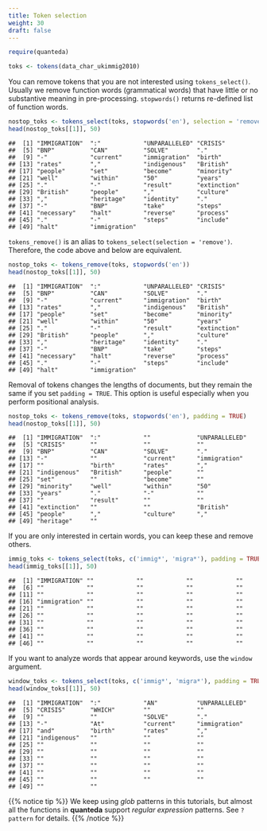 ```yaml
---
title: Token selection
weight: 30
draft: false
---
```



```r
require(quanteda)
```


```r
toks <- tokens(data_char_ukimmig2010)
```

You can remove tokens that you are not interested using `tokens_select()`. Usually we remove function words (grammatical words) that have little or no substantive meaning in pre-processing. `stopwords()` returns re-defined list of function words.


```r
nostop_toks <- tokens_select(toks, stopwords('en'), selection = 'remove')
head(nostop_toks[[1]], 50)
```

```
##  [1] "IMMIGRATION"  ":"            "UNPARALLELED" "CRISIS"      
##  [5] "BNP"          "CAN"          "SOLVE"        "."           
##  [9] "-"            "current"      "immigration"  "birth"       
## [13] "rates"        ","            "indigenous"   "British"     
## [17] "people"       "set"          "become"       "minority"    
## [21] "well"         "within"       "50"           "years"       
## [25] "."            "-"            "result"       "extinction"  
## [29] "British"      "people"       ","            "culture"     
## [33] ","            "heritage"     "identity"     "."           
## [37] "-"            "BNP"          "take"         "steps"       
## [41] "necessary"    "halt"         "reverse"      "process"     
## [45] "."            "-"            "steps"        "include"     
## [49] "halt"         "immigration"
```

`tokens_remove()` is an alias to `tokens_select(selection = 'remove')`. Therefore, the code above and below are equivalent.


```r
nostop_toks <- tokens_remove(toks, stopwords('en'))
head(nostop_toks[[1]], 50)
```

```
##  [1] "IMMIGRATION"  ":"            "UNPARALLELED" "CRISIS"      
##  [5] "BNP"          "CAN"          "SOLVE"        "."           
##  [9] "-"            "current"      "immigration"  "birth"       
## [13] "rates"        ","            "indigenous"   "British"     
## [17] "people"       "set"          "become"       "minority"    
## [21] "well"         "within"       "50"           "years"       
## [25] "."            "-"            "result"       "extinction"  
## [29] "British"      "people"       ","            "culture"     
## [33] ","            "heritage"     "identity"     "."           
## [37] "-"            "BNP"          "take"         "steps"       
## [41] "necessary"    "halt"         "reverse"      "process"     
## [45] "."            "-"            "steps"        "include"     
## [49] "halt"         "immigration"
```

Removal of tokens changes the lengths of documents, but they remain the same if you set `padding = TRUE`. This option is useful especially when you perform positional analysis.


```r
nostop_toks <- tokens_remove(toks, stopwords('en'), padding = TRUE)
head(nostop_toks[[1]], 50)
```

```
##  [1] "IMMIGRATION"  ":"            ""             "UNPARALLELED"
##  [5] "CRISIS"       ""             ""             ""            
##  [9] "BNP"          "CAN"          "SOLVE"        "."           
## [13] "-"            ""             "current"      "immigration" 
## [17] ""             "birth"        "rates"        ","           
## [21] "indigenous"   "British"      "people"       ""            
## [25] "set"          ""             "become"       ""            
## [29] "minority"     "well"         "within"       "50"          
## [33] "years"        "."            "-"            ""            
## [37] ""             "result"       ""             ""            
## [41] "extinction"   ""             ""             "British"     
## [45] "people"       ","            "culture"      ","           
## [49] "heritage"     ""
```

If you are only interested in certain words, you can keep these and remove others.


```r
immig_toks <- tokens_select(toks, c('immig*', 'migra*'), padding = TRUE)
head(immig_toks[[1]], 50)
```

```
##  [1] "IMMIGRATION" ""            ""            ""            ""           
##  [6] ""            ""            ""            ""            ""           
## [11] ""            ""            ""            ""            ""           
## [16] "immigration" ""            ""            ""            ""           
## [21] ""            ""            ""            ""            ""           
## [26] ""            ""            ""            ""            ""           
## [31] ""            ""            ""            ""            ""           
## [36] ""            ""            ""            ""            ""           
## [41] ""            ""            ""            ""            ""           
## [46] ""            ""            ""            ""            ""
```

If you want to analyze words that appear around keywords, use the `window` argument.


```r
window_toks <- tokens_select(toks, c('immig*', 'migra*'), padding = TRUE, window = 5)
head(window_toks[[1]], 50)
```

```
##  [1] "IMMIGRATION"  ":"            "AN"           "UNPARALLELED"
##  [5] "CRISIS"       "WHICH"        ""             ""            
##  [9] ""             ""             "SOLVE"        "."           
## [13] "-"            "At"           "current"      "immigration" 
## [17] "and"          "birth"        "rates"        ","           
## [21] "indigenous"   ""             ""             ""            
## [25] ""             ""             ""             ""            
## [29] ""             ""             ""             ""            
## [33] ""             ""             ""             ""            
## [37] ""             ""             ""             ""            
## [41] ""             ""             ""             ""            
## [45] ""             ""             ""             ""            
## [49] ""             ""
```

{{% notice tip %}}
We keep using *glob* patterns in this tutorials, but almost all the functions in **quanteda** support *regular expression* patterns. See `?pattern` for details.
{{% /notice %}}

